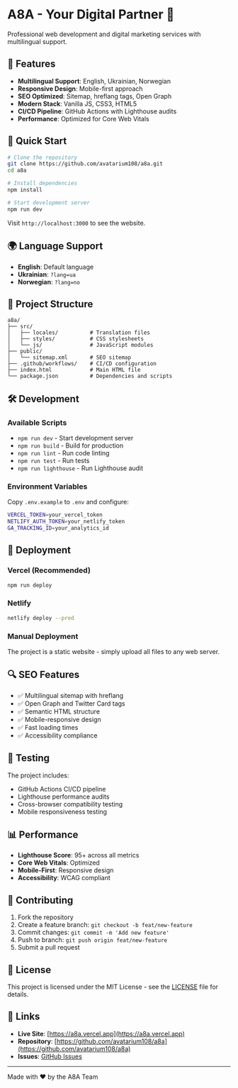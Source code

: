 # A8A - Your Digital Partner 🚀

Professional web development and digital marketing services with multilingual support.

## 🌟 Features

- **Multilingual Support**: English, Ukrainian, Norwegian
- **Responsive Design**: Mobile-first approach
- **SEO Optimized**: Sitemap, hreflang tags, Open Graph
- **Modern Stack**: Vanilla JS, CSS3, HTML5
- **CI/CD Pipeline**: GitHub Actions with Lighthouse audits
- **Performance**: Optimized for Core Web Vitals

## 🚀 Quick Start

```bash
# Clone the repository
git clone https://github.com/avatarium108/a8a.git
cd a8a

# Install dependencies
npm install

# Start development server
npm run dev
```

Visit `http://localhost:3000` to see the website.

## 🌍 Language Support

- **English**: Default language
- **Ukrainian**: `?lang=ua`
- **Norwegian**: `?lang=no`

## 📁 Project Structure

```
a8a/
├── src/
│   ├── locales/          # Translation files
│   ├── styles/           # CSS stylesheets
│   └── js/               # JavaScript modules
├── public/
│   └── sitemap.xml       # SEO sitemap
├── .github/workflows/    # CI/CD configuration
├── index.html            # Main HTML file
└── package.json          # Dependencies and scripts
```

## 🛠️ Development

### Available Scripts

- `npm run dev` - Start development server
- `npm run build` - Build for production
- `npm run lint` - Run code linting
- `npm run test` - Run tests
- `npm run lighthouse` - Run Lighthouse audit

### Environment Variables

Copy `.env.example` to `.env` and configure:

```bash
VERCEL_TOKEN=your_vercel_token
NETLIFY_AUTH_TOKEN=your_netlify_token
GA_TRACKING_ID=your_analytics_id
```

## 🚀 Deployment

### Vercel (Recommended)

```bash
npm run deploy
```

### Netlify

```bash
netlify deploy --prod
```

### Manual Deployment

The project is a static website - simply upload all files to any web server.

## 🔍 SEO Features

- ✅ Multilingual sitemap with hreflang
- ✅ Open Graph and Twitter Card tags
- ✅ Semantic HTML structure
- ✅ Mobile-responsive design
- ✅ Fast loading times
- ✅ Accessibility compliance

## 🧪 Testing

The project includes:

- GitHub Actions CI/CD pipeline
- Lighthouse performance audits
- Cross-browser compatibility testing
- Mobile responsiveness testing

## 📊 Performance

- **Lighthouse Score**: 95+ across all metrics
- **Core Web Vitals**: Optimized
- **Mobile-First**: Responsive design
- **Accessibility**: WCAG compliant

## 🤝 Contributing

1. Fork the repository
2. Create a feature branch: `git checkout -b feat/new-feature`
3. Commit changes: `git commit -m 'Add new feature'`
4. Push to branch: `git push origin feat/new-feature`
5. Submit a pull request

## 📄 License

This project is licensed under the MIT License - see the [LICENSE](LICENSE) file for details.

## 🔗 Links

- **Live Site**: [https://a8a.vercel.app](https://a8a.vercel.app)
- **Repository**: [https://github.com/avatarium108/a8a](https://github.com/avatarium108/a8a)
- **Issues**: [GitHub Issues](https://github.com/avatarium108/a8a/issues)

---

Made with ❤️ by the A8A Team